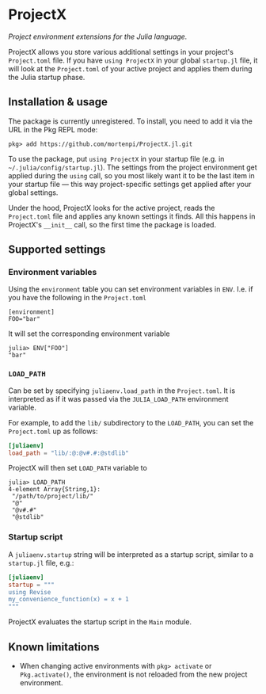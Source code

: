 # ProjectX

_Project environment extensions for the Julia language._

ProjectX allows you store various additional settings in your project's `Project.toml` file. If you have `using ProjectX` in your global `startup.jl` file, it will look at the `Project.toml` of your active project and applies them during the Julia startup phase.

## Installation & usage

The package is currently unregistered. To install, you need to add it via the URL in the Pkg REPL mode:

```
pkg> add https://github.com/mortenpi/ProjectX.jl.git
```

To use the package, put `using ProjectX` in your startup file (e.g. in `~/.julia/config/startup.jl`). The settings from the project environment get applied during the `using` call, so you most likely want it to be the last item in your startup file — this way project-specific settings get applied after your global settings.

Under the hood, ProjectX looks for the active project, reads the `Project.toml` file and applies any known settings it finds. All this happens in ProjectX's `__init__` call, so the first time the package is loaded.

## Supported settings

### Environment variables

Using the `environment` table you can set environment variables in `ENV`. I.e. if you have the following in the `Project.toml`

```
[environment]
FOO="bar"
```

It will set the corresponding environment variable

```julia-repl
julia> ENV["FOO"]
"bar"
```

### `LOAD_PATH`

Can be set by specifying `juliaenv.load_path` in the `Project.toml`. It is interpreted as if it was passed via the `JULIA_LOAD_PATH` environment variable.

For example, to add the `lib/` subdirectory to the `LOAD_PATH`, you can set the `Project.toml` up as follows:

```toml
[juliaenv]
load_path = "lib/:@:@v#.#:@stdlib"
```

ProjectX will then set `LOAD_PATH` variable to

```julia-repl
julia> LOAD_PATH
4-element Array{String,1}:
 "/path/to/project/lib/"
 "@"
 "@v#.#"
 "@stdlib"
```

### Startup script

A `juliaenv.startup` string will be interpreted as a startup script, similar to a `startup.jl` file, e.g.:

```toml
[juliaenv]
startup = """
using Revise
my_convenience_function(x) = x + 1
"""
```

ProjectX evaluates the startup script in the `Main` module.

## Known limitations

* When changing active environments with `pkg> activate` or `Pkg.activate()`, the environment is not reloaded from the new project environment.

